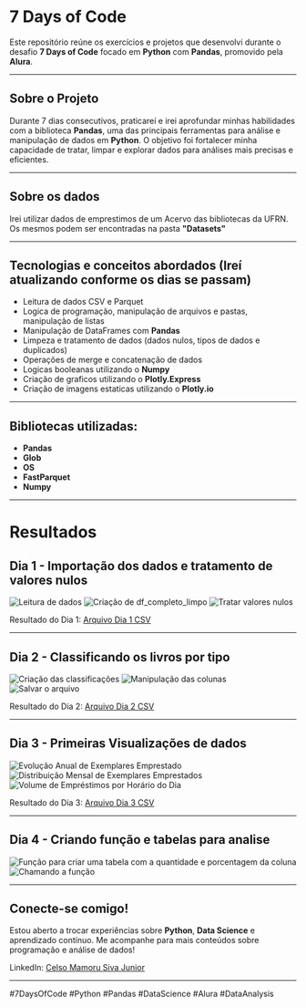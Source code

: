 # 7 Days of Code

Este repositório reúne os exercícios e projetos que desenvolvi durante o desafio **7 Days of Code** focado em **Python** com **Pandas**, promovido pela **Alura**.

---

## Sobre o Projeto
Durante 7 dias consecutivos, praticareí e irei aprofundar minhas habilidades com a biblioteca **Pandas**, uma das principais ferramentas para análise e manipulação de dados em **Python**. O objetivo foi fortalecer minha capacidade de tratar, limpar e explorar dados para análises mais precisas e eficientes.

---

## Sobre os dados
Irei utilizar dados de emprestimos de um Acervo das bibliotecas da UFRN. Os mesmos podem ser encontradas na pasta **"Datasets"**

---

## Tecnologias e conceitos abordados (Ireí atualizando conforme os dias se passam)
- Leitura de dados CSV e Parquet
- Logica de programação, manipulação de arquivos e pastas, manipulação de listas
- Manipulação de DataFrames com **Pandas**
- Limpeza e tratamento de dados (dados nulos, tipos de dados e duplicados)
- Operações de merge e concatenação de dados
- Logicas booleanas utilizando o **Numpy**
- Criação de graficos utilizando o **Plotly.Express**
- Criação de imagens estaticas utilizando o **Plotly.io**

---

## Bibliotecas utilizadas:
- **Pandas**
- **Glob**
- **OS**
- **FastParquet**
- **Numpy**

---

# Resultados

## Dia 1 - Importação dos dados e tratamento de valores nulos

![Leitura de dados](/img/dia-1/dia-1-1.png)
![Criação de df_completo_limpo](/img/dia-1/dia-1-2.png)
![Tratar valores nulos](/img/dia-1/dia-1-3.png)

Resultado do Dia 1: [Arquivo Dia 1 CSV](/Datasets/dados_resultados/dia-1.csv)

---

## Dia 2 - Classificando os livros por tipo

![Criação das classificações](/img/dia-2/dia_2_1.png)
![Manipulação das colunas](/img/dia-2/dia_2_2.png)
![Salvar o arquivo](/img/dia-2/dia_2_3.png)

Resultado do Dia 2: [Arquivo Dia 2 CSV](/Datasets/dados_resultados/dia-2.csv)

---

## Dia 3 - Primeiras Visualizações de dados

![Evolução Anual de Exemplares Emprestado](/img/resultados_graficos/evolucao_anual.png)
![Distribuição Mensal de Exemplares Emprestados](/img/resultados_graficos/evolucao_mensal.png)
![Volume de Empréstimos por Horário do Dia](/img/resultados_graficos/melhor_horario.png)

Resultado do Dia 3: [Arquivo Dia 3 CSV](/Datasets/dados_resultados/dia-3.csv)

---

## Dia 4 - Criando função e tabelas para analise 

![Função para criar uma tabela com a quantidade e porcentagem da coluna](/img/dia-4/funcao.png)
![Chamando a função](/img/dia-4/chamando_funcao.png)

---

## Conecte-se comigo!
Estou aberto a trocar experiências sobre **Python**, **Data Science** e aprendizado contínuo. Me acompanhe para mais conteúdos sobre programação e análise de dados!

LinkedIn: [Celso Mamoru Siva Junior](https://www.linkedin.com/in/celso-mamoru-siva-junior-618ab116a)

---

#7DaysOfCode #Python #Pandas #DataScience #Alura #DataAnalysis